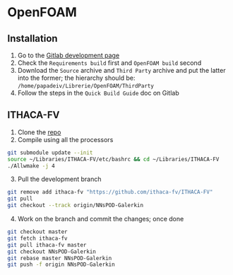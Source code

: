 # OpenFOAM

## Installation
1. Go to the [Gitlab development page](https://develop.openfoam.com/Development/openfoam/-/blob/master/doc/Build.md)
2. Check the `Requirements build` first and `OpenFOAM build` second
3. Download the `Source` archive and `Third Party` archive and put the latter into the former; the hierarchy should be: `/home/papadeiv/Librerie/OpenFOAM/ThirdParty`
4. Follow the steps in the `Quick Build Guide` doc on Gitlab

## ITHACA-FV
1. Clone the [repo](https://github.com/papadeiv/ITHACA-FV)
2. Compile using all the processors
```bash
git submodule update --init
source ~/Libraries/ITHACA-FV/etc/bashrc && cd ~/Libraries/ITHACA-FV
./Allwmake -j 4
```
3. Pull the development branch
```bash
git remove add ithaca-fv "https://github.com/ithaca-fv/ITHACA-FV"
git pull
git checkout --track origin/NNsPOD-Galerkin
```
4. Work on the branch and commit the changes; once done
```bash
git checkout master
git fetch ithaca-fv
git pull ithaca-fv master
git checkout NNsPOD-Galerkin
git rebase master NNsPOD-Galerkin
git push -f origin NNsPOD-Galerkin 
```
